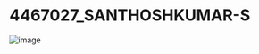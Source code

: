 # 4467027\_SANTHOSHKUMAR-S



<img src="https://github.com/Ceo0306/4467027\_SANTHOSHKUMAR-S/blob/main/GIT/Certificates/GIT%20Simplilearn%20Course%20Certificate.png" alt="image">

